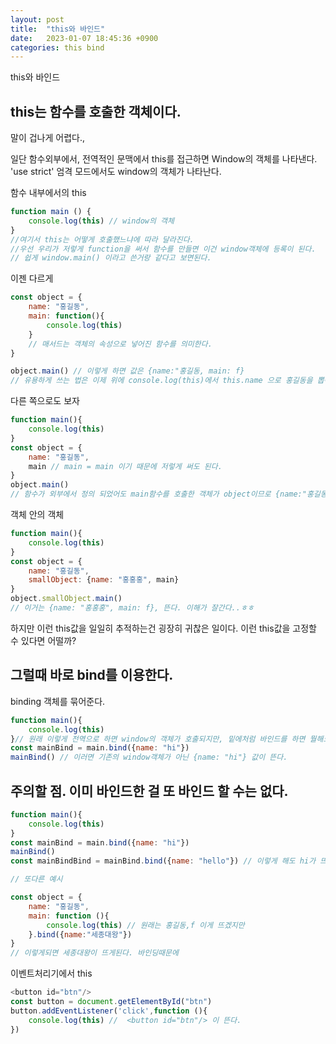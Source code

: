 ```yaml
---
layout: post
title:  "this와 바인드"
date:   2023-01-07 18:45:36 +0900
categories: this bind
---
```

this와 바인드

## this는 함수를 호출한 객체이다.
말이 겁나게 어렵다.,

일단 함수외부에서, 전역적인 문맥에서 this를 접근하면 Window의 객체를 나타낸다.
'use strict' 엄격 모드에서도 window의 객체가 나타난다.

함수 내부에서의 this
```javascript
function main () {
    console.log(this) // window의 객체
}
//여기서 this는 어떻게 호출했느냐에 따라 달라진다.
//우선 우리가 저렇게 function을 써서 함수를 만들면 이건 window객체에 등록이 된다.
// 쉽게 window.main() 이라고 쓴거랑 같다고 보면된다.
```

이젠 다르게
```javascript
const object = {
    name: "홍길동",
    main: function(){
        console.log(this)
    }
    // 매서드는 객체의 속성으로 넣어진 함수를 의미한다.
}

object.main() // 이렇게 하면 값은 {name:"홍길동, main: f}
// 유용하게 쓰는 법은 이제 위에 console.log(this)에서 this.name 으로 홍길동을 뽑아낼 수 있다.
```
다른 쪽으로도 보자
```javascript
function main(){
    console.log(this)
}
const object = {
    name: "홍길동",
    main // main = main 이기 때문에 저렇게 써도 된다.
}
object.main()
// 함수가 외부에서 정의 되었어도 main함수를 호출한 객체가 object이므로 {name:"홍길동, main: f}이 뜬다.
```
객체 안의 객체
```javascript
function main(){
    console.log(this)
}
const object = {
    name: "홍길동",
    smallObject: {name: "홍홍홍", main}
}
object.smallObject.main()
// 이거는 {name: "홍홍홍", main: f}, 뜬다. 이해가 잘간다..ㅎㅎ
```

하지만 이런 this값을 일일히 추적하는건 굉장히 귀찮은 일이다.
이런 this값을 고정할 수 있다면 어떨까? 
## 그럴때 바로 bind를 이용한다. 
binding 객체를 묶어준다.

```javascript
function main(){
    console.log(this)
}// 원래 이렇게 전역으로 하면 window의 객체가 호출되지만, 밑에처럼 바인드를 하면 뭘해도 저게뜬다.
const mainBind = main.bind({name: "hi"})
mainBind() // 이러면 기존의 window객체가 아닌 {name: "hi"} 값이 뜬다.
```

## 주의할 점. 이미 바인드한 걸 또 바인드 할 수는 없다.
```javascript
function main(){
    console.log(this)
}
const mainBind = main.bind({name: "hi"})
mainBind() 
const mainBindBind = mainBind.bind({name: "hello"}) // 이렇게 해도 hi가 뜨지 hello가 적용되지 않는다.

// 또다른 예시

const object = {
    name: "홍길동",
    main: function (){
        console.log(this) // 원래는 홍길동,f 이게 뜨겠지만
    }.bind({name:"세종대왕"})
}
// 이렇게되면 세종대왕이 뜨게된다. 바인딩때문에
```

이벤트처리기에서 this
```javascript
<button id="btn"/>
const button = document.getElementById("btn")
button.addEventListener('click',function (){
    console.log(this) //  <button id="btn"/> 이 뜬다.
})
```